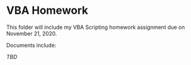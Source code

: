 # VBA Homework

This folder will include my VBA Scripting homework assignment due on November 21, 2020.

Documents include:

*TBD*
